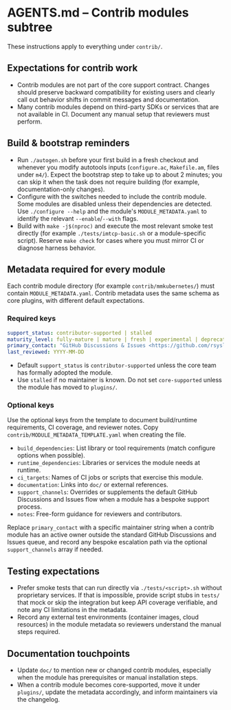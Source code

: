 # AGENTS.md – Contrib modules subtree

These instructions apply to everything under `contrib/`.

## Expectations for contrib work
- Contrib modules are not part of the core support contract.  Changes should
  preserve backward compatibility for existing users and clearly call out
  behavior shifts in commit messages and documentation.
- Many contrib modules depend on third-party SDKs or services that are not
  available in CI.  Document any manual setup that reviewers must perform.

## Build & bootstrap reminders
- Run `./autogen.sh` before your first build in a fresh checkout and whenever
  you modify autotools inputs (`configure.ac`, `Makefile.am`, files under `m4/`).  Expect
  the bootstrap step to take up to about 2 minutes; you can skip it when the
  task does not require building (for example, documentation-only changes).
- Configure with the switches needed to include the contrib module.  Some
  modules are disabled unless their dependencies are detected.  Use
  `./configure --help` and the module's `MODULE_METADATA.yaml` to identify
  the relevant `--enable`/`--with` flags.
- Build with `make -j$(nproc)` and execute the most relevant smoke test
  directly (for example `./tests/imtcp-basic.sh` or a module-specific script).
  Reserve `make check` for cases where you must mirror CI or diagnose harness
  behavior.

## Metadata required for every module
Each contrib module directory (for example `contrib/mmkubernetes/`) must contain
`MODULE_METADATA.yaml`.  Contrib metadata uses the same schema as core plugins,
with different default expectations.

### Required keys
```yaml
support_status: contributor-supported | stalled
maturity_level: fully-mature | mature | fresh | experimental | deprecated
primary_contact: "GitHub Discussions & Issues <https://github.com/rsyslog/rsyslog/discussions>"
last_reviewed: YYYY-MM-DD
```

- Default `support_status` is `contributor-supported` unless the core team has
  formally adopted the module.
- Use `stalled` if no maintainer is known.  Do not set `core-supported` unless
  the module has moved to `plugins/`.

### Optional keys
Use the optional keys from the template to document build/runtime
requirements, CI coverage, and reviewer notes.  Copy
`contrib/MODULE_METADATA_TEMPLATE.yaml` when creating the file.

- `build_dependencies`: List library or tool requirements (match configure
  options when possible).
- `runtime_dependencies`: Libraries or services the module needs at runtime.
- `ci_targets`: Names of CI jobs or scripts that exercise this module.
- `documentation`: Links into `doc/` or external references.
- `support_channels`: Overrides or supplements the default GitHub Discussions
  and Issues flow when a module has a bespoke support process.
- `notes`: Free-form guidance for reviewers and contributors.

Replace `primary_contact` with a specific maintainer string when a contrib
module has an active owner outside the standard GitHub Discussions and Issues
queue, and record any bespoke escalation path via the optional
`support_channels` array if needed.

## Testing expectations
- Prefer smoke tests that can run directly via `./tests/<script>.sh` without
  proprietary services.  If that is impossible, provide script stubs in `tests/`
  that mock or skip the integration but keep API coverage verifiable, and note
  any CI limitations in the metadata.
- Record any external test environments (container images, cloud resources) in
  the module metadata so reviewers understand the manual steps required.

## Documentation touchpoints
- Update `doc/` to mention new or changed contrib modules, especially when the
  module has prerequisites or manual installation steps.
- When a contrib module becomes core-supported, move it under `plugins/`, update
  the metadata accordingly, and inform maintainers via the changelog.

